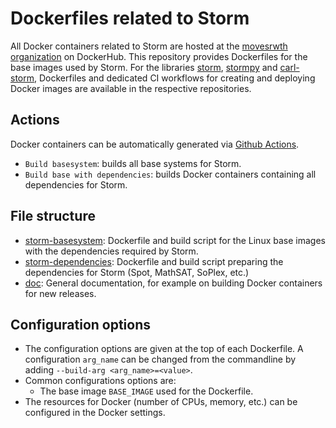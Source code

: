 # Dockerfiles related to Storm

All Docker containers related to Storm are hosted at the [movesrwth organization](https://hub.docker.com/u/movesrwth) on DockerHub.
This repository provides Dockerfiles for the base images used by Storm.
For the libraries [storm](https://github.com/moves-rwth/storm), [stormpy](https://github.com/moves-rwth/stormpy) and [carl-storm](https://github.com/moves-rwth/carl-storm), Dockerfiles and dedicated CI workflows for creating and deploying Docker images are available in the respective repositories.

## Actions
Docker containers can be automatically generated via [Github Actions](https://github.com/moves-rwth/docker-storm/actions/).
- `Build basesystem`: builds all base systems for Storm.
- `Build base with dependencies`: builds Docker containers containing all dependencies for Storm.

## File structure
- [storm-basesystem](storm-basesystem): Dockerfile and build script for the Linux base images with the dependencies required by Storm.
- [storm-dependencies](storm-dependencies): Dockerfile and build script preparing the dependencies for Storm (Spot, MathSAT, SoPlex, etc.)
- [doc](doc): General documentation, for example on building Docker containers for new releases.

## Configuration options
- The configuration options are given at the top of each Dockerfile.
   A configuration `arg_name` can be changed from the commandline by adding `--build-arg <arg_name>=<value>`.
- Common configurations options are:
    * The base image `BASE_IMAGE` used for the Dockerfile.
- The resources for Docker (number of CPUs, memory, etc.) can be configured in the Docker settings.
